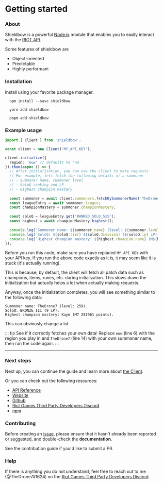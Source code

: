 # Getting started

### About

Shieldbow is a powerful [Node.js](http://nodejs.org) module that enables you to easily interact with the [RIOT API](https://developer.riotgames.com/docs/portal).

Some features of shieldbow are

- Object-oriented
- Predictable
- Highly performant

### Installation

Install using your favorite package manager.

<CodeGroup>

  <CodeGroupItem title="NPM" active>

```shell:no-line-numbers
  npm install --save shieldbow
```

  </CodeGroupItem>
  <CodeGroupItem title="YARN">

```shell:no-line-numbers
  yarn add shieldbow
```

  </CodeGroupItem>

  <CodeGroupItem title="PNPM">

```shell:no-line-numbers
  pnpm add shieldbow
```

  </CodeGroupItem>
</CodeGroup>

### Example usage

```ts
import { Client } from 'shieldbow';

const client = new Client('MY_API_KEY');

client.initialize({
  region: 'euw' // defaults to 'na'
}).then(async () => {
  // After initialization, you can use the client to make requests
  // For example, lets fetch the following details of a summoner
  // - Summoner name, summoner level
  // - SoloQ ranking and LP
  // - Highest champion mastery
  
  const summoner = await client.summoners.fetchBySummonerName('TheDrone7');
  const leagueEntry = await summoner.league;
  const championMastery = summoner.championMastery;
  
  const soloQ = leagueEntry.get('RANKED_SOLO_5x5');
  const highest = await championMastery.highest();
  
  console.log(`Summoner name: ${summoner.name} (level: ${summoner.level}).`);
  console.log(`SoloQ: ${soloQ.tier} ${soloQ.division} (${soloQ.lp} LP).`);
  console.log(`Highest champion mastery: ${highest.champion.name} (M${highest.level} ${highest.points} points).`);
});
```

Before you run this code, make sure you have replaced `MY_API_KEY` with your API key.
If you run the above code exactly as it is, it may seem like it is stuck (it's actually running).

This is because, by default, the client will fetch all patch data such as champions, items, runes, etc. during initialization.
This slows down the initialization but actually helps a lot when actually making requests.

Anyway, once the initialization completes, you will see something similar to the following data:
```
Summoner name: TheDrone7 (level: 259).
SoloQ: BRONZE III (9 LP).
Highest champion mastery: Kayn (M7 253061 points).
```

This can obviously change a lot.

::: tip See if it correctly fetches your own data!
Replace `euw` (line 6) with the region you play in and `TheDrone7` (line 14) with your own summoner name, then run the code again.
:::

---

### Next steps

Next up, you can continue the guide and learn more about [the Client](/shieldbow/guide/client.md).

Or you can check out the following resources:

- [API Reference](https://thedrone7.github.io/shieldbow/api/)
- [Website](https://thedrone7.github.io/shieldbow/)
- [Github](https://github.com/TheDrone7/shieldbow)
- [Riot Games Third Party Developers Discord](https://discord.gg/riotgamesdevrel)
- [npm](https://www.npmjs.com/package/shieldbow)

### Contributing

Before creating an [issue](https://github.com/TheDrone7/shieldbow/issues), 
please ensure that it hasn't already been reported or suggested, and double-check the **documentation**.

See the contribution guide if you'd like to submit a PR.

### Help

If there is anything you do not understand, feel free to reach out to me (@TheDrone7#1624) on the
[Riot Games Third Party Developers Discord](https://discord.gg/riotgamesdevrel).